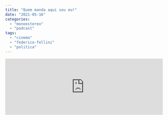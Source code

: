 ```yaml
---
title: "Quem manda aqui sou eu!"
date: "2021-05-16"
categories: 
  - "monoestereo"
  - "podcast"
tags: 
  - "cinema"
  - "federico-fellini"
  - "politica"
---
```


<iframe src="https://anchor.fm/monoestereo/embed/episodes/Quem-manda-aqui-sou-eu-e110400" height="180px" width="100%" frameborder="0" scrolling="no" style="width:100%;height:180px"></iframe>
